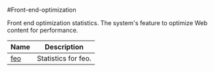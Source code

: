 #Front-end-optimization

Front end optimization statistics. The system's feature to optimize Web content for performance.


<table><thead><tr><th>Name</th><th>Description</th></tr></thead><tbody><tr><td><a href=".././feo/feo/">feo</a></td><td>Statistics for feo.</td></tr></tbody></table>
